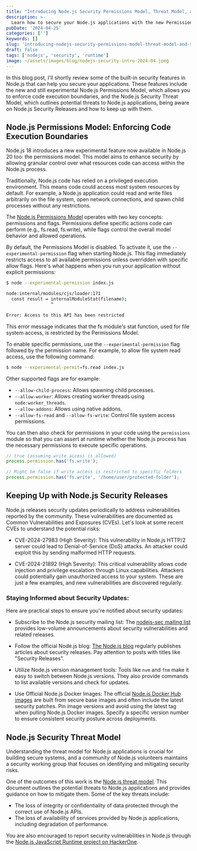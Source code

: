 ```yaml
---
title: "Introducing Node.js Security Permissions Model, Threat Model, and Security Releases"
description: >-
  Learn how to secure your Node.js applications with the new Permissions Model, stay informed about security releases, and understand the Node.js Security Threat.
pubDate: '2024-04-25'
categories: ['']
keywords: []
slug: 'introducing-nodejs-security-permissions-model-threat-model-and-security-releases'
draft: false
tags: ['nodejs', 'security', 'runtime']
image: ~/assets/images/blog/nodejs-security-intro-2024-04.jpeg
---
```


In this blog post, I'll shortly review some of the built-in security features in Node.js that can help you secure your applications. These features include the new and still experimental Node.js Permissions Model, which allows you to enforce code execution boundaries, and the Node.js Security Threat Model, which outlines potential threats to Node.js applications, being aware on Node.js Security Releases and how to keep up with them.

## Node.js Permissions Model: Enforcing Code Execution Boundaries

Node.js 18 introduces a new experimental feature now available in Node.js 20 too: the permissions model. This model aims to enhance security by allowing granular control over what resources code can access within the Node.js process.

Traditionally, Node.js code has relied on a privileged execution environment. This means code could access most system resources by default. For example, a Node.js application could read and write files arbitrarily on the file system, open network connections, and spawn child processes without any restrictions.


The [Node.js Permissions Model](https://nodejs.org/api/permissions.html#process-based-permissions) operates with two key concepts: permissions and flags. Permissions define specific actions code can perform (e.g., fs.read, fs.write), while flags control the overall model behavior and allowed operations.

By default, the Permissions Model is disabled. To activate it, use the `--experimental-permission` flag when starting Node.js. This flag immediately restricts access to all available permissions unless overridden with specific allow flags. Here's what happens when you run your application without explicit permissions:

```sh
$ node --experimental-permission index.js

node:internal/modules/cjs/loader:171
  const result = internalModuleStat(filename);
                 ^

Error: Access to this API has been restricted
```

This error message indicates that the fs module's stat function, used for file system access, is restricted by the Permissions Model.

To enable specific permissions, use the `--experimental-permission` flag followed by the permission name. For example, to allow file system read access, use the following command:

```sh
$ node --experimental-permit=fs.read index.js
```

Other supported flags are for example:

- `--allow-child-process`: Allows spawning child processes.
- `--allow-worker`: Allows creating worker threads using `node:worker_threads`.
- `--allow-addons`: Allows using native addons.
- `--allow-fs-read` and `--allow-fs-write`: Control file system access permissions.

You can then also check for permissions in your code using the `permissions` module so that you can assert at runtime whether the Node.js process has the necessary permissions to execute specific operations.

```js
// true (assuming write access is allowed)
process.permission.has('fs.write');

// Might be false if write access is restricted to specific folders
process.permission.has('fs.write', '/home/user/protected-folder');
```

## Keeping Up with Node.js Security Releases

Node.js releases security updates periodically to address vulnerabilities reported by the community. These vulnerabilities are documented as Common Vulnerabilities and Exposures (CVEs). Let's look at some recent CVEs to understand the potential risks:

- CVE-2024-27983 (High Severity): This vulnerability in Node.js HTTP/2 server could lead to Denial-of-Service (DoS) attacks. An attacker could exploit this by sending malformed HTTP requests.

- CVE-2024-21892 (High Severity): This critical vulnerability allows code injection and privilege escalation through Linux capabilities. Attackers could potentially gain unauthorized access to your system.
These are just a few examples, and new vulnerabilities are discovered regularly.

### Staying Informed about Security Updates:

Here are practical steps to ensure you're notified about security updates:

- Subscribe to the Node.js security mailing list: The [nodejs-sec mailing list](https://groups.google.com/g/nodejs-sec) provides low-volume announcements about security vulnerabilities and related releases.

- Follow the official Node.js blog: [The Node.js blog](https://nodejs.org/en/blog) regularly publishes articles about security releases. Pay attention to posts with titles like "Security Releases".

- Utilize Node.js version management tools: Tools like `nvm` and `fnm` make it easy to switch between Node.js versions. They also provide commands to list available versions and check for updates.

- Use Official Node.js Docker Images:  The official [Node.js Docker Hub images](https://hub.docker.com/_/node) are built from secure base images and often include the latest security patches. Pin image versions and avoid using the latest tag when pulling Node.js Docker images. Specify a specific version number to ensure consistent security posture across deployments.

## Node.js Security Threat Model

Understanding the threat model for Node.js applications is crucial for building secure systems, and a community of Node.js volunteers maintains a security working group that focuses on identifying and mitigating security risks.

One of the outcomes of this work is the [Node.js threat model](https://github.com/nodejs/node/security/policy#the-nodejs-threat-model). This document outlines the potential threats to Node.js applications and provides guidance on how to mitigate them. Some of the key threats include:

- The loss of integrity or confidentiality of data protected through the correct use of Node.js APIs.
- The loss of availability of services provided by Node.js applications, including degradation of performance.

You are also encouraged to report security vulnerabilities in Node.js through the [Node.js JavaScript Runtime project on HackerOne](https://hackerone.com/nodejs).

